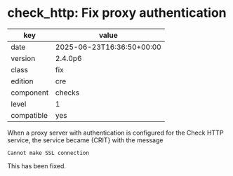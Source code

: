 [//]: # (werk v2)
# check_http: Fix proxy authentication

key        | value
---------- | ---
date       | 2025-06-23T16:36:50+00:00
version    | 2.4.0p6
class      | fix
edition    | cre
component  | checks
level      | 1
compatible | yes

When a proxy server with authentication is configured for the Check HTTP service, the service became {CRIT} with the message
```
Cannot make SSL connection
```
This has been fixed.
